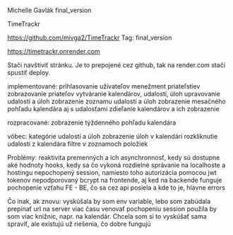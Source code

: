 Michelle Gavlák
final_version


TimeTrackr

https://github.com/mivga2/TimeTrackr
Tag: final_version

https://timetrackr.onrender.com

Stačí navštíviť stránku. Je to prepojené cez github, tak na render.com stačí spustiť deploy.


implementované:
prihlasovanie užívateľov
menežment priateľstiev
zobrazovanie priateľov
vytváranie kalendárov, udalostí, úloh
upravovanie udalostí a úloh
zobrazenie zoznamu udalostí a úloh
zobrazenie mesačného pohľadu kalendára aj s udalosťami
zdieľanie kalendárov a ich zobrazenie

rozpracované:
zobrazenie týždenného pohľadu kalendára

vôbec:
kategórie udalostí a úloh
zobrazenie úloh v kalendári
rozkliknutie udalosti z kalendára
filtre v zoznamoch položiek


Problémy:
reaktivita premenných a ich asynchronnosť, kedy sú dostupne aké hodnoty
hooks, kedy sa čo vykoná
rozdielné správanie na localhoste a hostingu
nepochopený session, namiesto toho autorizácia pomocou jwt tokenov
nepodporovaný bcrypt na frontende, aj ked na backende funguje
pochopenie vzťahu FE - BE, čo sa cez api posiela a kde to je, hlavne errors


Čo inak, ak znovu:
vyskúšala by som env variable, lebo som zabúdala prepínať url na server
viac času venovať pochopeniu session
použila by som viac knižníc, napr. na kalendár. Chcela som si to vyskúšať sama spraviť, ale existujú už riešenia, čo dobre fungujú

